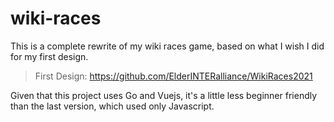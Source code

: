 # wiki-races

This is a complete rewrite of my wiki races game, based on what 
I wish I did for my first design.

> First Design: https://github.com/ElderINTERalliance/WikiRaces2021

Given that this project uses Go and Vuejs, it's a little less 
beginner friendly than the last version, which used only Javascript.

